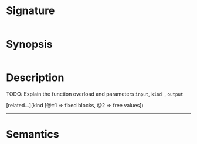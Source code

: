 # Signature
```vikid-signature
```

# Synopsis
```vikid-synopsis
```

# Description
TODO: Explain the function overload and parameters `input`, `kind `, `output`

[related...](kind [@=1 ⇒ fixed blocks, @2 ⇒ free values])

----
# Semantics